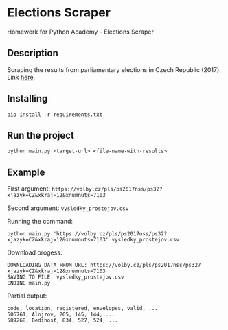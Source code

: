 # Elections Scraper
Homework for Python Academy - Elections Scraper

## Description
Scraping the results from parliamentary elections in Czech Republic (2017). Link [here](https://volby.cz/pls/ps2017nss/ps3?xjazyk=CZ).

## Installing
```
pip install -r requirements.txt
```

## Run the project
```
python main.py <target-url> <file-name-with-results>
```

## Example
First argument: ``` https://volby.cz/pls/ps2017nss/ps32?xjazyk=CZ&xkraj=12&xnumnuts=7103 ```

Second argument: ``` vysledky_prostejov.csv ```

Running the command:
```
python main.py 'https://volby.cz/pls/ps2017nss/ps32?xjazyk=CZ&xkraj=12&xnumnuts=7103' vysledky_prostejov.csv
```

Download progess:
```
DOWNLOADING DATA FROM URL: https://volby.cz/pls/ps2017nss/ps32?xjazyk=CZ&xkraj=12&xnumnuts=7103
SAVING TO FILE: vysledky_prostejov.csv
ENDING main.py
```

Partial output:
```
code, location, registered, envelopes, valid, ...
506761, Alojzov, 205, 145, 144, ...
589268, Bedihošť, 834, 527, 524, ...
```
